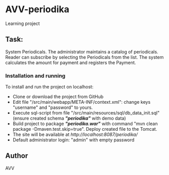 # AVV-periodika
Learning project

## Task:
System Periodicals. 
The administrator maintains a catalog of periodicals. 
Reader can subscribe by selecting the Periodicals from the list. 
The system calculates the amount for payment and registers the Payment.

### Installation and running
To install and run the project on localhost:
 * Clone or download the project from GitHub 
 * Edit file "/src/main/webapp/META-INF/context.xml": change keys "username" and "password" to yours. 
 * Execute sql-script from file "/src/main/resources/sql/db_data_init.sql" (ensure created schema **_"periodika"_** with demo data)                                                        
 * Build project to package **_"periodika.war"_** with command "mvn clean package -Dmaven.test.skip=true". Deploy created file to the Tomcat. 
 * The site will be available at _http://localhost:8087/periodika/_ 
 * Default administrator login: "admin" with empty password
 
 
## Author
AVV
